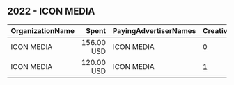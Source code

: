 ## 2022 - ICON MEDIA 
|OrganizationName|Spent|PayingAdvertiserNames|CreativeUrls|Impressions|Genders|AgeBrackets|CountryCodes|BillingAddresses|CandidateBallotInformation|
|:---|---:|:---|:---|---:|:---|:---|:---|:---|:---|
|ICON MEDIA|156.00 USD|ICON MEDIA|[0](https://www.snap.com/political-ads/asset/b3665be8fde51872e8c61de201d0a068b7f58aaf9bc03b9c8c17458a39803b65?mediaType=mp4)|24,084||20+|kuwait|KW||
|ICON MEDIA|120.00 USD|ICON MEDIA|[1](https://www.snap.com/political-ads/asset/5b12f82626c2283d71e54f6e7f91a9e00f2b7c020728dde7358fefb0eccf55c8?mediaType=jpeg)|17,413||21+|kuwait|KW||
